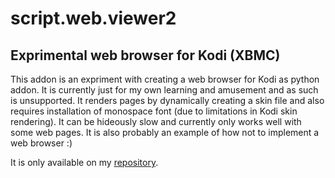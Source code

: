 script.web.viewer2
==================

Exprimental web browser for Kodi (XBMC)
----------------------------
This addon is an expriment with creating a web browser for Kodi as python addon. It is currently just for my own
learning and amusement and as such is unsupported. It renders pages by dynamically creating a skin file and also
requires installation of monospace font (due to limitations in Kodi skin rendering).
It can be hideously slow and currently only works well with some web pages.
It is also probably an example of how not to implement a web browser :)

It is only available on my [repository](http://ruuks-repo.googlecode.com/files/ruuk.addon.repository-1.0.0.zip).
